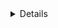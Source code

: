 <details>
<summary>Details</summary>
Content

```
Some code
```

<details>
<summary>Nested Details</summary>
Nested text
</details>
</details>